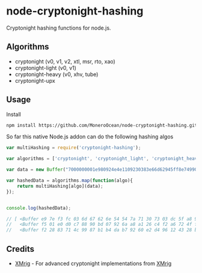 node-cryptonight-hashing
===============

Cryptonight hashing functions for node.js.


Algorithms
----------
* cryptonight (v0, v1, v2, xtl, msr, rto, xao)
* cryptonight-light (v0, v1)
* cryptonight-heavy (v0, xhv, tube)
* cryptonight-upx

Usage
-----

Install

```bash
npm install https://github.com/MoneroOcean/node-cryptonight-hashing.git
```

So far this native Node.js addon can do the following hashing algos

```javascript
var multiHashing = require('cryptonight-hashing');

var algorithms = ['cryptonight', 'cryptonight_light', 'cryptonight_heavy', 'cryptonight-upx' ];

var data = new Buffer("7000000001e980924e4e1109230383e66d62945ff8e749903bea4336755c00000000000051928aff1b4d72416173a8c3948159a09a73ac3bb556aa6bfbcad1a85da7f4c1d13350531e24031b939b9e2b", "hex");

var hashedData = algorithms.map(function(algo){
    return multiHashing[algo](data);
});


console.log(hashedData);

// [ <Buffer e9 7e f3 fc 03 6d 67 62 6e 54 54 7a 71 30 73 03 dc 5f a8 9b 9d f4 99 fe ea ef 9d 11 ac ad be 9b>,
//   <Buffer f5 01 e0 d0 c7 88 90 bd 07 92 6a a8 a1 26 c4 f2 a6 72 4f f1 82 82 c1 01 61 61 12 e0 29 46 59 b9>,
//   <Buffer f2 28 83 71 4c 99 87 b1 b4 da b7 92 60 e2 d4 96 12 43 28 ba 13 6f 54 68 53 f7 9b 1e d3 58 02 85> ]

```

Credits
-------
* [XMrig](https://github.com/xmrig) - For advanced cryptonight implementations from [XMrig](https://github.com/xmrig/xmrig)
